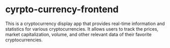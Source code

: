 # cyrpto-currency-frontend
This is a cryptocurrency display app that provides real-time information and statistics for various cryptocurrencies. It allows users to track the prices, market capitalization, volume, and other relevant data of their favorite cryptocurrencies.
